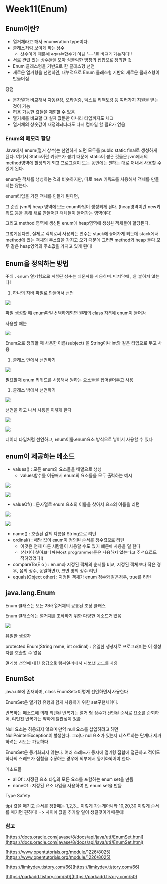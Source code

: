 # Week11(Enum)

## Enum이란?

* 열거체라고 해서 enumeration type이다.
* 클래스처럼 보이게 하는 상수
  * 상수이기 때문에 equals함수가 아닌 '=='로 비교가 가능하다!!
* 서로 관련 있는 상수들을 모아 심볼릭한 명칭의 집합으로 정의한 것
* Enum 클래스형을 기반으로 한 클래스형 선언
* 새로운 열거형을 선언하면, 내부적으로 Enum 클래스형 기반의 새로운 클래스형이 만들어짐

장점

* 문자열과 비교해서 자동완성, 오타검증, 텍스트 리팩토링 등 여러가지 지원을 받는 것이 가능
* 허용 가능한 값들을 제한할 수 있음
* 열거체를 비교할 떄 실제 값뿐만 아니라 타입까지도 체크
* 열거체의 상숫값이 재정의되더라도 다시 컴파일 할 필요가 없음



### Enum의 메모리 할당

Java에서 enum(열거 상수)는 선언하게 되면 모두를 public static final로 생성하게 된다. 여기서 Static이란 키워드가 붙기 때문에 static이 붙은 것들은 jvm에서의 method영역에 할당되게 되고 프로그램이 도는 동안에는 원하는 대로 꺼내서 사용할 수 있게 된다.

enum은 객체를 생성하는 것과 비슷하지만, 따로 new 키워드를 사용해서 객체를 만들지는 않는다.

enum타입을 가진 객체를 만들게 된다면,&#x20;

그 순간 jvm의 heap 영역에 모든 enum타입이 생성되게 된다. (heap영역이란 new키워드 등을 통해 새로 만들어진 객체들이 들어가는 영역이다)

그리고 method 영역에 생성된 enum에 heap영역에 생성된 객체들이 할당된다.

그렇게된다면, 실제로 객체로써 사용되는 변수는 stack에 들어가게 되는데 stack에서 method에 있는 객체의 주소값을 가지고 오기 때문에 그러면 method와 heap 둘다 모두 같은 heap영역의 주소값을 가지고 있게 된다!





## Enum을 정의하는 방법

주의 : enum 열거형으로 지정된 상수는 대문자를 사용하며, 마지막에 ; 을 붙히지 않는다!

1. 하나의 자바 파일로 만들어서 선언

![](../.gitbook/assets/enum1.png)

파일 생성할 떄 enum파일 선택하게되면 원래의 class 자리에 enum이 들어감

사용할 때는

![](../.gitbook/assets/enum2.png)

Enum으로 정의할 때 사용한 이름(subject) 을 String이나 int와 같은 타입으로 두고 사용

1. 클래스 안에서 선언하기

![](../.gitbook/assets/enum3.png)

필요할때 enum 키워드를 사용해서 원하는 요소들을 집어넣어주고 사용

1. 클래스 밖에서 선언하기

![](../.gitbook/assets/enum4.png)

선언을 하고 나서 사용은 이렇게 한다

![](../.gitbook/assets/enum5.png)

![](../.gitbook/assets/enum6.png)

데이터 타입처럼 선언하고, enum이름.enum요소 방식으로 넣어서 사용할 수 있다

## enum이 제공하는 메소드

* values() : 모든 enum의 요소들을 배열으로 생성
  * values함수를 이용해서 enum의 요소들을 모두 출력하는 예시

![](<../.gitbook/assets/enum7 (3).png>)

![](../.gitbook/assets/enum8.png)

* valueOf() : 문자열로 enum 요소의 이름을 찾아서 요소의 이름을 리턴

![](../.gitbook/assets/enum9.png)

![](../.gitbook/assets/enum10.png)

* name() : 호출된 값의 이름을 String으로 리턴
* ordinal() : 해당 값이 enum이 정의된 순서를 정수값으로 리턴
  * 이것은 언제 다른 사람들이 사용할 수도 있기 떄문에 사용을 덜 한다
  * (심지어 찾아보니까 Most programmer들은 사용하지 않는다고 주석으로도 적혀있었다!)
* compareTo(E o ) : enum과 지정된 객체의 순서를 비교, 지정된 객체보다 작은 경우, 음의 정수, 동일하면 0, 크면 양의 정수 리턴
* equals(Object other) : 지정된 객체가 enum 정수와 같은경우, true를 리턴

## java.lang.Enum

Enum 클래스는 모든 자바 열거체의 공통된 조상 클래스

Enum 클래스에는 열거체를 조작하기 위한 다양한 메소드가 있음

![](../.gitbook/assets/enum11.png)

유일한 생성자

protected Enum(String name, int ordinal) : 유일한 생성자로 프로그래머는 이 생성자를 호출할 수 없음

열거형 선언에 대한 응답으로 컴파일러에서 내보낸 코드를 사용

## EnumSet

java.util에 존재하며, class EnumSet>이렇게 선언하면서 사용한다

EnumSet은 열거형 유형과 함게 사용하기 위한 set구현체이다.

반복하는 메소드에 의해 리턴된 반복기는 열거 형 상수가 선언된 순서로 요소를 순회하며, 리턴된 반복기는 약하게 일관성이 있음

Null 요소는 허용되지 않으며 만약 null 요소를 삽입하려고 하면 NullPointerException이 발생한다. 그러나 null요소가 있는지 테스트하는 단계나 제거하려는 시도는 가능하다

EnumSet은 동기화되지 않는다. 여러 스레드가 동시에 열거형 집합에 접근하고 적어도 하나의 스레드가 집합을 수정하는 경우에 외부에서 동기화되어야 한다.

메소드들

* allOf : 지정된 요소 타입의 모든 요소를 포함하는 enum set을 만듬
* noneOf : 지정된 요소 타입을 사용하여 빈 enum set을 만듬

Type Safety

tip) 값을 매기고 순서를 정할때는 1,2,3... 이렇게 가는게아니라 10,20,30 이렇게 순서를 매기면 편하다! => 사이에 값을 추가할 일이 생길것이기 때문에!

### 참고

[https://docs.oracle.com/javase/8/docs/api/java/util/EnumSet.html](https://docs.oracle.com/javase/8/docs/api/java/util/EnumSet.html)

[https://www.opentutorials.org/module/1226/8025](https://www.opentutorials.org/module/1226/8025)

[https://limkydev.tistory.com/66](https://limkydev.tistory.com/66)

[https://parkadd.tistory.com/50](https://parkadd.tistory.com/50)
